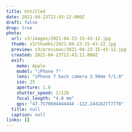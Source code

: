 ```yaml
---
title: Untitled
date: 2021-04-23T22:43:12.000Z
draft: false
drop: true
photo:
  url: s3/images/2021-04-23-15-43-12.jpg
  thumb: s3/thumbs/2021-04-23-15-43-12.jpg
  preview: s3/previews/2021-04-23-15-43-12.jpg
  created: 2021-04-23T22:43:12.000Z
  exif:
    make: Apple
    model: "iPhone 7"
    lens: "iPhone 7 back camera 3.99mm f/1.8"
    iso: 25
    aperture: 1.8
    shutter_speed: 1/120
    focal_length: "4.0 mm"
    gps: "47.7570694444444 -122.244102777778"
  title: null
  caption: null
links: []
---
```

